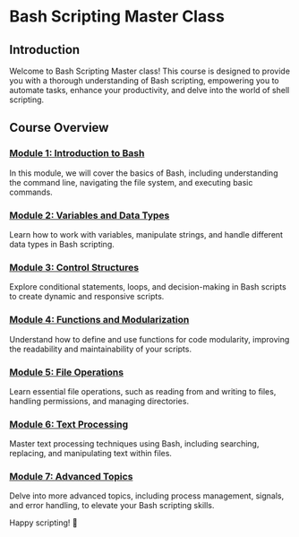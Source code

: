 # Bash Scripting Master Class

## Introduction

Welcome to Bash Scripting Master class! This course is designed to provide you with a thorough understanding of Bash scripting, empowering you to automate tasks, enhance your productivity, and delve into the world of shell scripting.

## Course Overview

### [Module 1: Introduction to Bash](./1-introduction-to-bash/)

In this module, we will cover the basics of Bash, including understanding the command line, navigating the file system, and executing basic commands.

### [Module 2: Variables and Data Types](./2-variables-and-data-types/)

Learn how to work with variables, manipulate strings, and handle different data types in Bash scripting.

### [Module 3: Control Structures](./3-control-structures/)

Explore conditional statements, loops, and decision-making in Bash scripts to create dynamic and responsive scripts.

### [Module 4: Functions and Modularization](./4-functions-and-modularization/)

Understand how to define and use functions for code modularity, improving the readability and maintainability of your scripts.

### [Module 5: File Operations](./5-file-operations/)

Learn essential file operations, such as reading from and writing to files, handling permissions, and managing directories.

### [Module 6: Text Processing](./6-text-processing/)

Master text processing techniques using Bash, including searching, replacing, and manipulating text within files.

### [Module 7: Advanced Topics](./7-advanced-topics/)

Delve into more advanced topics, including process management, signals, and error handling, to elevate your Bash scripting skills.

Happy scripting! 🚀
